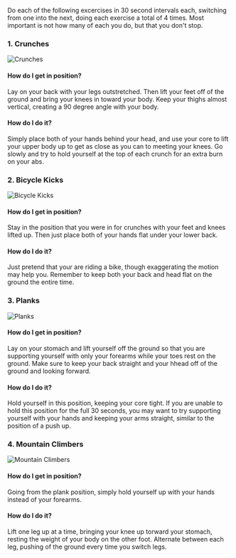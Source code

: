 Do each of the following excercises in 30 second intervals each, switching from one into the next, doing each exercise a total of 4 times. Most important is not how many of each you do, but that you don't stop.

### 1. Crunches

![Crunches](https://thumbs.gfycat.com/GrandNeedyAidi-max-14mb.gif)

#### How do I get in position?

Lay on your back with your legs outstretched. Then lift your feet off of the ground and bring your knees in toward your body. Keep your thighs almost vertical, creating a 90 degree angle with your body.

#### How do I do it?

Simply place both of your hands behind your head, and use your core to lift your upper body up to get as close as you can to meeting your knees. Go slowly and try to hold yourself at the top of each crunch for an extra burn on your abs.

### 2. Bicycle Kicks

![Bicycle Kicks](https://the-optimal-you.com/staging/wp-content/uploads/2018/03/Bicycle-Kick-GIF.gif)

#### How do I get in position?

Stay in the position that you were in for crunches with your feet and knees lifted up. Then just place both of your hands flat under your lower back.

#### How do I do it?

Just pretend that your are riding a bike, though exaggerating the motion may help you. Remember to keep both your back and head flat on the ground the entire time.

### 3. Planks

![Planks](https://cdn.lifehack.org/wp-content/uploads/2017/08/11072609/plank.jpg)

#### How do I get in position?

Lay on your stomach and lift yourself off the ground so that you are supporting yourself with only your forearms while your toes rest on the ground. Make sure to keep your back straight and your hhead off of the ground and looking forward.

#### How do I do it?

Hold yourself in this position, keeping your core tight. If you are unable to hold this position for the full 30 seconds, you may want to try supporting yourself with your hands and keeping your arms straight, similar to the position of a push up.

### 4. Mountain Climbers

![Mountain Climbers](https://i.pinimg.com/originals/7c/55/66/7c5566e3f3cf96715a0846852eed0439.gif)

#### How do I get in position?

Going from the plank position, simply hold yourself up with your hands instead of your forearms.

#### How do I do it?

Lift one leg up at a time, bringing your knee up torward your stomach, resting the weight of your body on the other foot. Alternate between each leg, pushing of the ground every time you switch legs.
